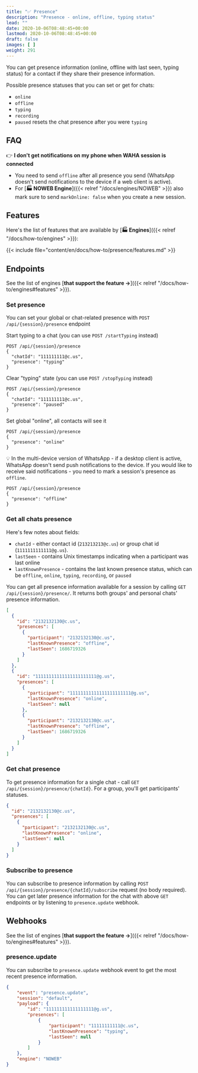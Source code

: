 ```yaml
---
title: "✅ Presence"
description: "Presence - online, offline, typing status"
lead: ""
date: 2020-10-06T08:48:45+00:00
lastmod: 2020-10-06T08:48:45+00:00
draft: false
images: [ ]
weight: 291
---
```


You can get presence information (online, offline with last seen, typing status) for a contact if they share their
presence information.

Possible presence statuses that you can set or get for chats:
- `online`
- `offline`
- `typing`
- `recording`
- `paused` resets the chat presence after you were `typing`

## FAQ
👉 **I don't get notifications on my phone when WAHA session is connected**
- You need to send `offline` after all presence you send (WhatsApp doesn't send notifications to the device if a web client is active).
- For [**🏭 NOWEB Engine**]({{< relref "/docs/engines/NOWEB" >}}) also mark sure to send `markOnline: false` 
when you create a new session.

## Features

Here's the list of features that are available by [**🏭 Engines**]({{< relref "/docs/how-to/engines" >}}):

{{< include file="content/en/docs/how-to/presence/features.md" >}}

## Endpoints
See the list of engines [**that support the feature ->**]({{< relref "/docs/how-to/engines#features" >}}).

### Set presence
You can set your global or chat-related presence with `POST /api/{session}/presence` endpoint

Start typing to a chat (you can use `POST /startTyping` instead)
```
POST /api/{session}/presence
{
  "chatId": "111111111@c.us",
  "presence": "typing"
}
```

Clear "typing" state (you can use `POST /stopTyping` instead)
```
POST /api/{session}/presence
{
  "chatId": "111111111@c.us",
  "presence": "paused"
}
```

Set global "online", all contacts will see it
```
POST /api/{session}/presence
{
  "presence": "online"
}
```

💡 In the multi-device version of WhatsApp - if a desktop client is active, WhatsApp doesn't send push notifications
to the device.
If you would like to receive said notifications - you need to mark a session's presence as `offline`.

```
POST /api/{session}/presence
{
  "presence": "offline"
}
```

### Get all chats presence

Here's few notes about fields:

- `chatId` - either contact id (`213213213@c.us`) or group chat id (`1111111111111@g.us`).
- `lastSeen` - contains Unix timestamps indicating when a participant was last online
- `lastKnownPresence` - contains the last known presence status, which can be
  `offline`, `online`, `typing`, `recording`, or `paused`


You can get all presence information available for a session by calling `GET /api/{session}/presence/`.
It returns both groups' and personal chats' presence information.

```json
[
  {
    "id": "2132132130@c.us",
    "presences": [
      {
        "participant": "2132132130@c.us",
        "lastKnownPresence": "offline",
        "lastSeen": 1686719326
      }
    ]
  },
  {
    "id": "11111111111111111111111@g.us",
    "presences": [
      {
        "participant": "11111111111111111111111@g.us",
        "lastKnownPresence": "online",
        "lastSeen": null
      },
      {
        "participant": "2132132130@c.us",
        "lastKnownPresence": "offline",
        "lastSeen": 1686719326
      }
    ]
  }
]
```

### Get chat presence

To get presence information for a single chat - call `GET /api/{session}/presence/{chatId}`.
For a group, you'll get participants' statuses.

```json
{
  "id": "2132132130@c.us",
  "presences": [
    {
      "participant": "2132132130@c.us",
      "lastKnownPresence": "online",
      "lastSeen": null
    }
  ]
}
```

### Subscribe to presence

You can subscribe to presence information by calling `POST /api/{session}/presence/{chatId}/subscribe` request
(no body required).
You can get later presence information for the chat with above `GET` endpoints or by listening to `presence.update`
webhook.

## Webhooks
See the list of engines [**that support the feature ->**]({{< relref "/docs/how-to/engines#features" >}}).

### presence.update

You can subscribe to `presence.update` webhook event to get the most recent presence information.

```json
{
    "event": "presence.update",
    "session": "default",
    "payload": {
        "id": "111111111111111111@g.us",
        "presences": [
            {
                "participant": "11111111111@c.us",
                "lastKnownPresence": "typing",
                "lastSeen": null
            }
        ]
    },
    "engine": "NOWEB"
}
```
